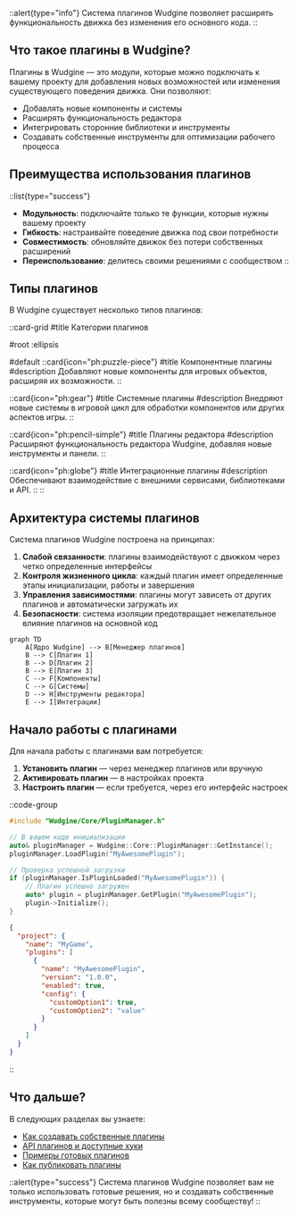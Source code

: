 ::alert{type="info"}
Система плагинов Wudgine позволяет расширять функциональность движка без изменения его основного кода.
::

## Что такое плагины в Wudgine?

Плагины в Wudgine — это модули, которые можно подключать к вашему проекту для добавления новых возможностей или изменения существующего поведения движка. Они позволяют:

- Добавлять новые компоненты и системы
- Расширять функциональность редактора
- Интегрировать сторонние библиотеки и инструменты
- Создавать собственные инструменты для оптимизации рабочего процесса

## Преимущества использования плагинов

::list{type="success"}
- **Модульность**: подключайте только те функции, которые нужны вашему проекту
- **Гибкость**: настраивайте поведение движка под свои потребности
- **Совместимость**: обновляйте движок без потери собственных расширений
- **Переиспользование**: делитесь своими решениями с сообществом
::

## Типы плагинов

В Wudgine существует несколько типов плагинов:

::card-grid
#title
Категории плагинов

#root
:ellipsis

#default
  ::card{icon="ph:puzzle-piece"}
  #title
  Компонентные плагины
  #description
  Добавляют новые компоненты для игровых объектов, расширяя их возможности.
  ::

  ::card{icon="ph:gear"}
  #title
  Системные плагины
  #description
  Внедряют новые системы в игровой цикл для обработки компонентов или других аспектов игры.
  ::

  ::card{icon="ph:pencil-simple"}
  #title
  Плагины редактора
  #description
  Расширяют функциональность редактора Wudgine, добавляя новые инструменты и панели.
  ::

  ::card{icon="ph:globe"}
  #title
  Интеграционные плагины
  #description
  Обеспечивают взаимодействие с внешними сервисами, библиотеками и API.
  ::
::

## Архитектура системы плагинов

Система плагинов Wudgine построена на принципах:

1. **Слабой связанности**: плагины взаимодействуют с движком через четко определенные интерфейсы
2. **Контроля жизненного цикла**: каждый плагин имеет определенные этапы инициализации, работы и завершения
3. **Управления зависимостями**: плагины могут зависеть от других плагинов и автоматически загружать их
4. **Безопасности**: система изоляции предотвращает нежелательное влияние плагинов на основной код

```mermaid
graph TD
    A[Ядро Wudgine] --> B[Менеджер плагинов]
    B --> C[Плагин 1]
    B --> D[Плагин 2]
    B --> E[Плагин 3]
    C --> F[Компоненты]
    C --> G[Системы]
    D --> H[Инструменты редактора]
    E --> I[Интеграции]
```

## Начало работы с плагинами

Для начала работы с плагинами вам потребуется:

1. **Установить плагин** — через менеджер плагинов или вручную
2. **Активировать плагин** — в настройках проекта
3. **Настроить плагин** — если требуется, через его интерфейс настроек

::code-group
```cpp [Подключение плагина в C++]
#include "Wudgine/Core/PluginManager.h"

// В вашем коде инициализации
auto& pluginManager = Wudgine::Core::PluginManager::GetInstance();
pluginManager.LoadPlugin("MyAwesomePlugin");

// Проверка успешной загрузки
if (pluginManager.IsPluginLoaded("MyAwesomePlugin")) {
    // Плагин успешно загружен
    auto* plugin = pluginManager.GetPlugin("MyAwesomePlugin");
    plugin->Initialize();
}
```

```json [Конфигурация плагинов в проекте]
{
  "project": {
    "name": "MyGame",
    "plugins": [
      {
        "name": "MyAwesomePlugin",
        "version": "1.0.0",
        "enabled": true,
        "config": {
          "customOption1": true,
          "customOption2": "value"
        }
      }
    ]
  }
}
```
::

## Что дальше?

В следующих разделах вы узнаете:

- [Как создавать собственные плагины](/ru/plugins/creating-plugins)
- [API плагинов и доступные хуки](/ru/plugins/plugin-api)
- [Примеры готовых плагинов](/ru/plugins/plugin-examples)
- [Как публиковать плагины](/ru/plugins/publishing-plugins)

::alert{type="success"}
Система плагинов Wudgine позволяет вам не только использовать готовые решения, но и создавать собственные инструменты, которые могут быть полезны всему сообществу!
::
